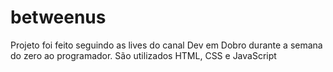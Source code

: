 # betweenus
Projeto foi feito seguindo as lives do canal Dev em Dobro durante a semana do zero ao programador. São utilizados HTML, CSS e JavaScript
